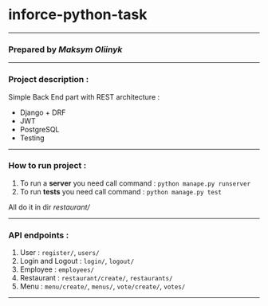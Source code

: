 # inforce-python-task
- - -
### Prepared by _Maksym Oliinyk_
- - -
### Project description :
Simple Back End part with REST architecture :
- Django + DRF
- JWT
- PostgreSQL
- Testing
- - - 
### How to run project :
1. To run a **server** you need call command : `python manape.py runserver`
2. To run **tests** you need call command : `python manage.py test`

All do it in dir _restaurant/_
- - -
### API endpoints :
1. User : `register/`, `users/`
2. Login and Logout : `login/`, `logout/`
3. Employee : `employees/`
4. Restaurant : `restaurant/create/`, `restaurants/`
5. Menu : `menu/create/`, `menus/`, `vote/create/`, `votes/`
- - -